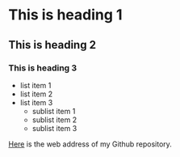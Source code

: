 # This is heading 1
## This is heading 2
### This is heading 3
* list item 1
* list item 2
* list item 3
  + sublist item 1
  + sublist item 2
  + sublist item 3

[Here](https://github.com/MarinGrgurev) is the web address of my Github repository.